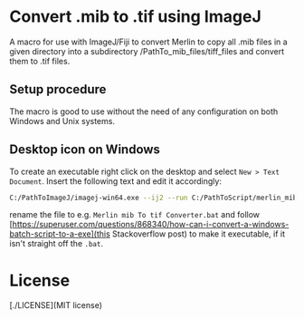 # Convert .mib to .tif using ImageJ

A macro for use with ImageJ/Fiji to convert Merlin to copy all .mib files in a given directory
into a subdirectory /PathTo_mib_files/tiff_files and convert them to .tif files.

## Setup procedure

The macro is good to use without the need of any configuration on both Windows and Unix systems.

## Desktop icon on Windows

To create an executable right click on the desktop and select `New > Text Document`.
Insert the following text and edit it accordingly:

```bash
C:/PathToImageJ/imagej-win64.exe --ij2 --run C:/PathToScript/merlin_mib_to_tif.ijm
```

rename the file to e.g. `Merlin mib To tif Converter.bat` and follow [https://superuser.com/questions/868340/how-can-i-convert-a-windows-batch-script-to-a-exe](this Stackoverflow post) to make it executable, if it isn't
straight off the `.bat`.

# License
[./LICENSE](MIT license)
